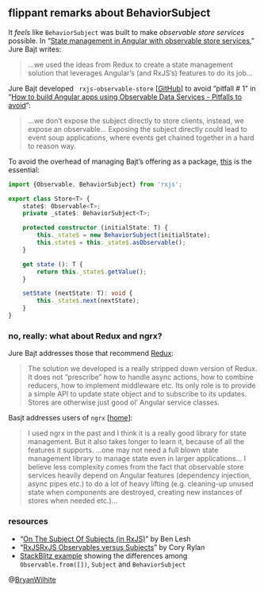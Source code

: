 ## flippant remarks about BehaviorSubject

It _feels_ like `BehaviorSubject` was built to make _observable store services_ possible. In “[State management in Angular with observable store services](https://jurebajt.com/state-management-in-angular-with-observable-store-services/),” Jure Bajt writes:

>…we used the ideas from Redux to create a state management solution that leverages Angular’s (and RxJS’s) features to do its job…

Jure Bajt developed ` rxjs-observable-store` [[GitHub](https://github.com/jurebajt/rxjs-observable-store)] to avoid “pitfall # 1” in “[How to build Angular apps using Observable Data Services - Pitfalls to avoid](https://blog.angular-university.io/how-to-build-angular2-apps-using-rxjs-observable-data-services-pitfalls-to-avoid/)”:

>…we don’t expose the subject directly to store clients, instead, we expose an observable… Exposing the subject directly could lead to event soup applications, where events get chained together in a hard to reason way.

To avoid the overhead of managing Bajt’s offering as a package, [this](https://github.com/jurebajt/rxjs-observable-store/blob/master/src/store.ts) is the essential:

```typescript
import {Observable, BehaviorSubject} from 'rxjs';

export class Store<T> {
    state$: Observable<T>;
    private _state$: BehaviorSubject<T>;

    protected constructor (initialState: T) {
        this._state$ = new BehaviorSubject(initialState);
        this.state$ = this._state$.asObservable();
    }

    get state (): T {
        return this._state$.getValue();
    }

    setState (nextState: T): void {
        this._state$.next(nextState);
    }
}
```

### no, really: what about Redux and ngrx?

Jure Bajt addresses those that recommend [Redux](https://redux.js.org/):

>The solution we developed is a really stripped down version of Redux. It does not “prescribe” how to handle async actions, how to combine reducers, how to implement middleware etc. Its only role is to provide a simple API to update state object and to subscribe to its updates. Stores are otherwise just good ol’ Angular service classes.

Basjt addresses users of `ngrx` [[home](https://ngrx.io/)]:

>I used ngrx in the past and I think it is a really good library for state management. But it also takes longer to learn it, because of all the features it supports. …one may not need a full blown state management library to manage state even in larger applications… I believe less complexity comes from the fact that observable store services heavily depend on Angular features (dependency injection, async pipes etc.) to do a lot of heavy lifting (e.g. cleaning-up unused state when components are destroyed, creating new instances of stores when needed etc.)…

### resources

* “[On The Subject Of Subjects (in RxJS)](https://medium.com/@benlesh/on-the-subject-of-subjects-in-rxjs-2b08b7198b93)” by Ben Lesh
* “[RxJSRxJS Observables versus Subjects](https://coryrylan.com/blog/rxjs-observables-versus-subjects)” by Cory Rylan
* [StackBlitz example](https://stackblitz.com/edit/angular-rxjs-subject-and-behaviorsubject?file=app%2Fthing%2Fthing.component.ts) showing the differences among `Observable.from([])`, `Subject` and `BehaviorSubject`

@[BryanWilhite](https://twitter.com/bryanwilhite)